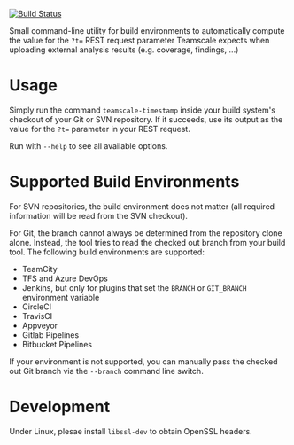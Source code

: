 [![Build Status](https://travis-ci.com/cqse/teamscale-timestamp.svg?branch=master)](https://travis-ci.com/cqse/teamscale-timestamp)

Small command-line utility for build environments to automatically
compute the value for the `?t=` REST request parameter Teamscale
expects when uploading external analysis results (e.g. coverage,
findings, ...)

# Usage

Simply run the command `teamscale-timestamp` inside your build system's
checkout of your Git or SVN repository. If it succeeds, use its
output as the value for the `?t=` parameter in your REST request.

Run with `--help` to see all available options.

# Supported Build Environments

For SVN repositories, the build environment does not matter (all
required information will be read from the SVN checkout).

For Git, the branch cannot always be determined from the repository
clone alone. Instead, the tool tries to read the checked out branch
from your build tool. The following build environments are supported:

- TeamCity
- TFS and Azure DevOps
- Jenkins, but only for plugins that set the `BRANCH` or `GIT_BRANCH`
  environment variable
- CircleCI
- TravisCI
- Appveyor
- Gitlab Pipelines
- Bitbucket Pipelines

If your environment is not supported, you can manually pass the checked
out Git branch via the `--branch` command line switch.

# Development

Under Linux, plesae install `libssl-dev` to obtain OpenSSL headers.